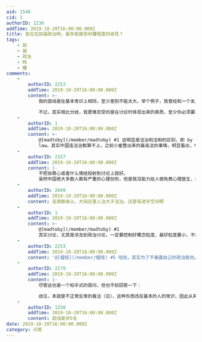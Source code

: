 ```yaml
---
aid: 1548
cid: 1
authorID: 2230
addTime: 2019-10-20T16:00:00.000Z
title: 各位在談論政治時，最多能接受何種程度的歧見？
tags:
    - 談
    - 論
    - 政治
    - 時
    - 種
comments:
    -
        authorID: 2253
        addTime: 2019-10-20T16:00:00.000Z
        content: >-
            我的底线是在基本常识上相同，至少差别不能太大。举个例子，我曾经和一个友人争论过中国是人治还是法治，他始终坚持只要依靠法律就是法治，而我认为法治是指一个用于限制所有人权利而不是赋予一部分人和政府无限大的权利的法律以及与它配套的一系列制度，例如分权和独立法官，而习近平既然已经可以随意修改宪法，那他已经高于法律而获得了无限大的权利了。。反正我和他没谈下去。  

            不过，其实相比分歧，我更难忍受的是在讨论时体现出来的素质，至少你必须要承认你的观点可能有错，而且也愿意修改自己的观点。
    -
        authorID: 1
        addTime: 2019-10-20T16:00:00.000Z
        content: >-
            @[madtoby](/member/madtoby) #1 这明显是法治和法制的区别，即 by the law vs of the
            law。其实中国连法治都算不上，之前小崔整出来的最高法的事情，明显看出，中国是领导治理，党规高于法规，领导的条子又高于党规。
    -
        authorID: 2157
        addTime: 2019-10-20T16:00:00.000Z
        content: |-
            不把自尊心或者什么情结投射到讨论上就好。  
            虽然中国绝大多数人都有严重的心理创伤，但是我没能力给人做免费心理医生，费力不讨好。
    -
        authorID: 2049
        addTime: 2019-10-20T16:00:00.000Z
        content: 连我都承认，大陆还是人治大于法治。还是有进步空间啊
    -
        authorID: 1
        addTime: 2019-10-20T16:00:00.000Z
        content: >-
            @[madtoby](/member/madtoby) #1
            其实讨论，尤其是涉及到政治讨论，一定要控制好概念粒度，最好粒度要小，不然一开口就是两个字民主，我觉得很难有有效沟通。并且一定一定要先把概念弄清楚了，不然就是鸡同鸭讲。我觉得政论，一定越具体越好，在讨论较高的抽象概念之前最好能先确认双方有一致的认识。
    -
        authorID: 2253
        addTime: 2019-10-20T16:00:00.000Z
        content: '@[榴梿](/member/榴梿) #5 哈哈，其实为了不暴露自己的政治取向，我一般不会在现实中政论，不过我的确有时会犯这个毛病'
    -
        authorID: 2179
        addTime: 2019-10-20T16:00:00.000Z
        content: |-
            尽管这也是一个知乎式的提问，但也不妨回答一下：

            歧见，本就是不正常反常的看法（见），这种东西违反基本的人的常识，因此从来不接受这种东西，不论在哪个场合。有的只是不愿与之争辩，躲避罢了。
    -
        authorID: 1250
        addTime: 2019-10-20T16:00:00.000Z
        content: 底线是非5毛
date: 2019-10-20T16:00:00.000Z
category: 问答
---
```



